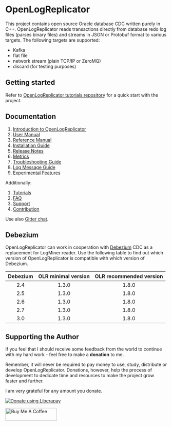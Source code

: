 # OpenLogReplicator

This project contains open source Oracle database CDC written purely in C++.
OpenLogReplicator reads transactions directly from database redo log files (parses binary files) and streams in JSON or Protobuf format to various targets.
The following targets are supported:

- Kafka
- flat file
- network stream (plain TCP/IP or ZeroMQ)
- discard (for testing purposes)

## Getting started

Refer to [OpenLogReplicator tutorials repository](https://github.com/bersler/OpenLogReplicator-tutorials) for a quick start with the project.

## Documentation

1. [Introduction to OpenLogReplicator](documentation/introduction/introduction.adoc)
2. [User Manual](documentation/user-manual/user-manual.adoc)
3. [Reference Manual](documentation/reference-manual/reference-manual.adoc)
4. [Installation Guide](documentation/installation/installation.adoc)
5. [Release Notes](documentation/release-notes/release-notes.adoc)
6. [Metrics](documentation/metrics/metrics.adoc)
7. [Troubleshooting Guide](documentation/troubleshooting/troubleshooting.adoc)
8. [Log Message Guide](documentation/log-messages/log-messages.adoc)
9. [Experimental Features](documentation/experimental-features/experimental-features.adoc)

Additionally:

1. [Tutorials](https://www.bersler.com/openlogreplicator/tutorials/)
2. [FAQ](https://www.bersler.com/openlogreplicator/faq/)
3. [Support](https://www.bersler.com/openlogreplicator/support/)
4. [Contribution](https://www.bersler.com/openlogreplicator/contribution/)

Use also [Gitter chat](https://gitter.im/bersler/OpenLogReplicator).

## Debezium

OpenLogReplicator can work in cooperation with [Debezium](https://debezium.io/) CDC as a replacement for LogMiner reader. 
Use the following table to find out which version of OpenLogReplicator is compatible with which version of Debezium.

| Debezium | OLR minimal version | OLR recommended  version |
|:--------:|:-------------------:|:------------------------:|
|   2.4    |        1.3.0        |          1.8.0           |
|   2.5    |        1.3.0        |          1.8.0           |
|   2.6    |        1.3.0        |          1.8.0           |
|   2.7    |        1.3.0        |          1.8.0           |
|   3.0    |        1.3.0        |          1.8.0           |

## Supporting the Author

If you feel that I should receive some feedback from the world to continue with my hard work - feel free to make a **donation** to me.

Remember, it will never be required to pay money to use, study, distribute or develop OpenLogReplicator. Donations, however, help the process of development to dedicate time and resources to make the project grow faster and further.

I am very grateful for any amount you donate.

<a href="https://liberapay.com/bersler/donate"><img alt="Donate using Liberapay" src="https://liberapay.com/assets/widgets/donate.svg"></a>

<a href="https://www.buymeacoffee.com/bersler" target="_blank"><img src="https://cdn.buymeacoffee.com/buttons/v2/default-blue.png" alt="Buy Me A Coffee" style="height: 40px !important;width: 160px !important;" ></a>
